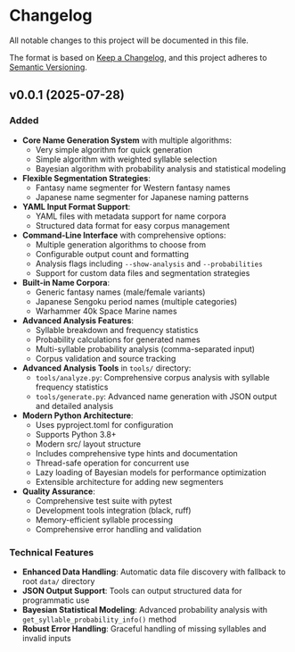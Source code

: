 # Changelog

All notable changes to this project will be documented in this file.

The format is based on [Keep a Changelog](https://keepachangelog.com/en/1.1.0/),
and this project adheres to [Semantic Versioning](https://semver.org/spec/v2.0.0.html).

## v0.0.1 (2025-07-28)

### Added

- **Core Name Generation System** with multiple algorithms:
  - Very simple algorithm for quick generation
  - Simple algorithm with weighted syllable selection
  - Bayesian algorithm with probability analysis and statistical modeling
- **Flexible Segmentation Strategies**:
  - Fantasy name segmenter for Western fantasy names
  - Japanese name segmenter for Japanese naming patterns
- **YAML Input Format Support**:
  - YAML files with metadata support for name corpora
  - Structured data format for easy corpus management
- **Command-Line Interface** with comprehensive options:
  - Multiple generation algorithms to choose from
  - Configurable output count and formatting
  - Analysis flags including `--show-analysis` and `--probabilities`
  - Support for custom data files and segmentation strategies
- **Built-in Name Corpora**:
  - Generic fantasy names (male/female variants)
  - Japanese Sengoku period names (multiple categories)
  - Warhammer 40k Space Marine names
- **Advanced Analysis Features**:
  - Syllable breakdown and frequency statistics
  - Probability calculations for generated names
  - Multi-syllable probability analysis (comma-separated input)
  - Corpus validation and source tracking
- **Advanced Analysis Tools** in `tools/` directory:
  - `tools/analyze.py`: Comprehensive corpus analysis with syllable frequency statistics
  - `tools/generate.py`: Advanced name generation with JSON output and detailed analysis
- **Modern Python Architecture**:
  - Uses pyproject.toml for configuration
  - Supports Python 3.8+
  - Modern src/ layout structure
  - Includes comprehensive type hints and documentation
  - Thread-safe operation for concurrent use
  - Lazy loading of Bayesian models for performance optimization
  - Extensible architecture for adding new segmenters
- **Quality Assurance**:
  - Comprehensive test suite with pytest
  - Development tools integration (black, ruff)
  - Memory-efficient syllable processing
  - Comprehensive error handling and validation

### Technical Features

- **Enhanced Data Handling**: Automatic data file discovery with fallback to root `data/` directory
- **JSON Output Support**: Tools can output structured data for programmatic use
- **Bayesian Statistical Modeling**: Advanced probability analysis with `get_syllable_probability_info()` method
- **Robust Error Handling**: Graceful handling of missing syllables and invalid inputs
